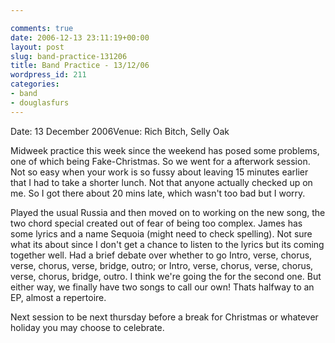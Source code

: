 ```yaml
---

comments: true
date: 2006-12-13 23:11:19+00:00
layout: post
slug: band-practice-131206
title: Band Practice - 13/12/06
wordpress_id: 211
categories:
- band
- douglasfurs
---
```


Date: 13 December 2006Venue: Rich Bitch, Selly Oak




Midweek practice this week since the weekend has posed some problems, one of which being Fake-Christmas. So we went for a afterwork session. Not so easy when your work is so fussy about leaving 15 minutes earlier that I had to take a shorter lunch. Not that anyone actually checked up on me. So I got there about 20 mins late, which wasn't too bad but I worry.




Played the usual Russia and then moved on to working on the new song, the two chord special created out of fear of being too complex. James has some lyrics and a name Sequoia (might need to check spelling). Not sure what its about since I don't get a chance to listen to the lyrics but its coming together well. Had a brief debate over whether to go Intro, verse, chorus, verse, chorus, verse, bridge, outro; or Intro, verse, chorus, verse, chorus, verse, chorus, bridge, outro. I think we're going the for the second one. But either way, we finally have two songs to call our own! Thats halfway to an EP, almost a repertoire.




Next session to be next thursday before a break for Christmas or whatever holiday you may choose to celebrate.
